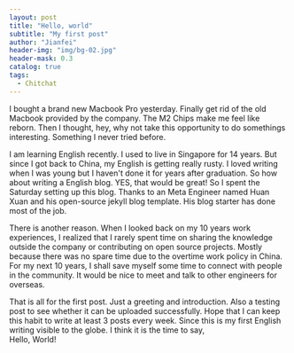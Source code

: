 ```yaml
---
layout: post
title: "Hello, world"
subtitle: "My first post"
author: "Jianfei"
header-img: "img/bg-02.jpg"
header-mask: 0.3
catalog: true
tags:
  - Chitchat
---
```


I bought a brand new Macbook Pro yesterday. Finally get rid of the old Macbook provided by the company. The M2 Chips make me feel like reborn. Then I thought, hey, why not take this opportunity to do somethings interesting. Something I never tried before.

I am learning English recently. I used to live in Singapore for 14 years. But since I got back to China, my English is getting really rusty. I loved writing when I was young but I haven't done it for years after graduation. So how about writing a English blog. YES, that would be great! So I spent the Saturday setting up this blog. Thanks to an Meta Engineer named Huan Xuan and his open-source jekyll blog template. His blog starter has done most of the job.

There is another reason. When I looked back on my 10 years work experiences, I realized that I rarely spent time on sharing the knowledge outside the company or contributing on open source projects. Mostly because there was no spare time due to the overtime work policy in China. For my next 10 years, I shall save myself some time to connect with people in the community. It would be nice to meet and talk to other engineers for overseas.

That is all for the first post. Just a greeting and introduction. Also a testing post to see whether it can be uploaded successfully. Hope that I can keep this habit to write at least 3 posts every week. Since this is my first English writing visible to the globe. I think it is the time to say, <br />
Hello, World!
